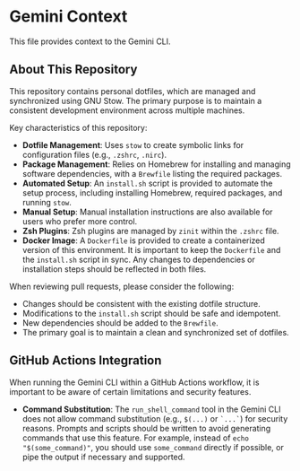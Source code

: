 # Gemini Context

This file provides context to the Gemini CLI.

## About This Repository

This repository contains personal dotfiles, which are managed and synchronized using GNU Stow. The primary purpose is to maintain a consistent development environment across multiple machines.

Key characteristics of this repository:
- **Dotfile Management**: Uses `stow` to create symbolic links for configuration files (e.g., `.zshrc`, `.nirc`).
- **Package Management**: Relies on Homebrew for installing and managing software dependencies, with a `Brewfile` listing the required packages.
- **Automated Setup**: An `install.sh` script is provided to automate the setup process, including installing Homebrew, required packages, and running `stow`.
- **Manual Setup**: Manual installation instructions are also available for users who prefer more control.
- **Zsh Plugins**: Zsh plugins are managed by `zinit` within the `.zshrc` file.
- **Docker Image**: A `Dockerfile` is provided to create a containerized version of this environment. It is important to keep the `Dockerfile` and the `install.sh` script in sync. Any changes to dependencies or installation steps should be reflected in both files.

When reviewing pull requests, please consider the following:
- Changes should be consistent with the existing dotfile structure.
- Modifications to the `install.sh` script should be safe and idempotent.
- New dependencies should be added to the `Brewfile`.
- The primary goal is to maintain a clean and synchronized set of dotfiles.

## GitHub Actions Integration

When running the Gemini CLI within a GitHub Actions workflow, it is important to be aware of certain limitations and security features.

- **Command Substitution**: The `run_shell_command` tool in the Gemini CLI does not allow command substitution (e.g., `$(...)` or `` `...` ``) for security reasons. Prompts and scripts should be written to avoid generating commands that use this feature. For example, instead of `echo "$(some_command)"`, you should use `some_command` directly if possible, or pipe the output if necessary and supported.
